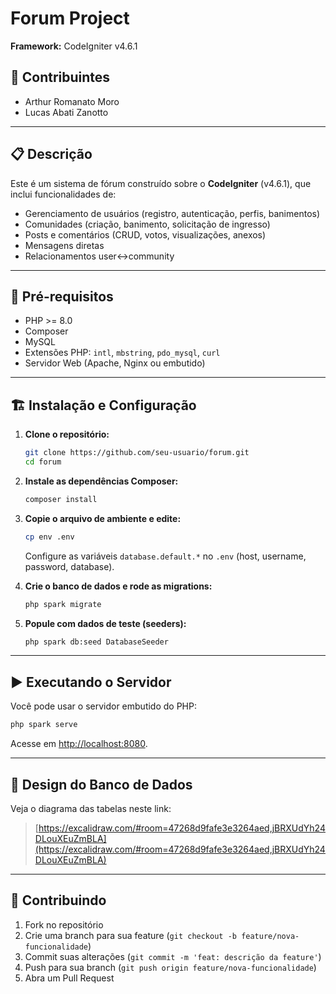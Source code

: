 # Forum Project

**Framework:** CodeIgniter v4.6.1

## 🚀 Contribuintes

* Arthur Romanato Moro
* Lucas Abati Zanotto

---

## 📋 Descrição

Este é um sistema de fórum construído sobre o **CodeIgniter** (v4.6.1), que inclui funcionalidades de:

* Gerenciamento de usuários (registro, autenticação, perfis, banimentos)
* Comunidades (criação, banimento, solicitação de ingresso)
* Posts e comentários (CRUD, votos, visualizações, anexos)
* Mensagens diretas
* Relacionamentos user<->community

---

## 🔧 Pré-requisitos

* PHP >= 8.0
* Composer
* MySQL
* Extensões PHP: `intl`, `mbstring`, `pdo_mysql`, `curl`
* Servidor Web (Apache, Nginx ou embutido)

---

## 🏗️ Instalação e Configuração

1. **Clone o repositório:**

   ```bash
   git clone https://github.com/seu-usuario/forum.git
   cd forum
   ```

2. **Instale as dependências Composer:**

   ```bash
   composer install
   ```

3. **Copie o arquivo de ambiente e edite:**

   ```bash
   cp env .env
   ```

   Configure as variáveis `database.default.*` no `.env` (host, username, password, database).

4. **Crie o banco de dados e rode as migrations:**

   ```bash
   php spark migrate
   ```

5. **Popule com dados de teste (seeders):**

   ```bash
   php spark db:seed DatabaseSeeder
   ```

---

## ▶️ Executando o Servidor

Você pode usar o servidor embutido do PHP:

```bash
php spark serve
```

Acesse em [http://localhost:8080](http://localhost:8080).

---

## 📐 Design do Banco de Dados

Veja o diagrama das tabelas neste link:

> [https://excalidraw.com/#room=47268d9fafe3e3264aed,jBRXUdYh24DLouXEuZmBLA](https://excalidraw.com/#room=47268d9fafe3e3264aed,jBRXUdYh24DLouXEuZmBLA)

---

## 🤝 Contribuindo

1. Fork no repositório
2. Crie uma branch para sua feature (`git checkout -b feature/nova-funcionalidade`)
3. Commit suas alterações (`git commit -m 'feat: descrição da feature'`)
4. Push para sua branch (`git push origin feature/nova-funcionalidade`)
5. Abra um Pull Request

